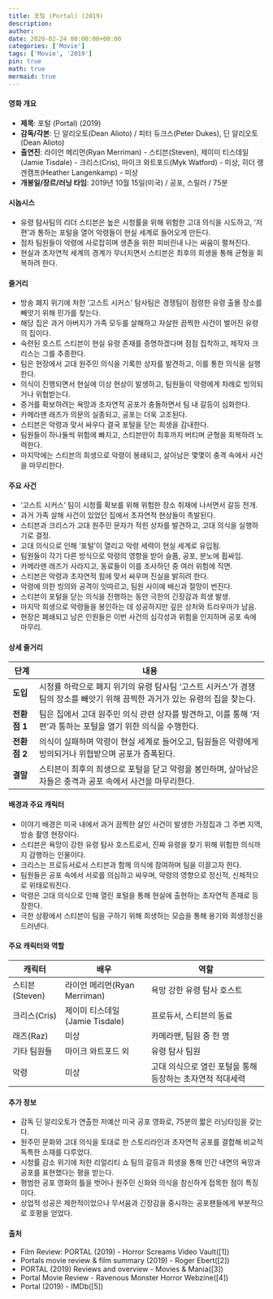 ```yaml
---
title: 포털 (Portal) (2019)
description: 
author: 
date: 2020-02-24 00:00:00+00:00
categories: ['Movie']
tags: ['Movie', '2019']
pin: true
math: true
mermaid: true
---
```

#### 영화 개요

- **제목**: 포털 (Portal) (2019)  
- **감독/각본**: 딘 알리오토(Dean Alioto) / 피터 듀크스(Peter Dukes), 딘 알리오토(Dean Alioto)  
- **출연진**: 라이언 메리먼(Ryan Merriman) - 스티븐(Steven), 제이미 티스데일(Jamie Tisdale) - 크리스(Cris), 마이크 와트포드(Myk Watford) - 미상, 히더 랭겐캠프(Heather Langenkamp) - 미상  
- **개봉일/장르/러닝 타임**: 2019년 10월 15일(미국) / 공포, 스릴러 / 75분  

#### 시놉시스

- 유령 탐사팀의 리더 스티븐은 높은 시청률을 위해 위험한 고대 의식을 시도하고, ‘저편’과 통하는 포털을 열어 악령들이 현실 세계로 들어오게 만든다.  
- 점차 팀원들이 악령에 사로잡히며 생존을 위한 피비린내 나는 싸움이 펼쳐진다.  
- 현실과 초자연적 세계의 경계가 무너지면서 스티븐은 최후의 희생을 통해 균형을 회복하려 한다.  

#### 줄거리

- 방송 폐지 위기에 처한 ‘고스트 시커스’ 탐사팀은 경쟁팀이 점령한 유령 출몰 장소를 빼앗기 위해 민가를 찾는다.  
- 해당 집은 과거 아버지가 가족 모두를 살해하고 자살한 끔찍한 사건이 벌어진 유령의 집이다.  
- 숙련된 호스트 스티븐이 현실 유령 존재를 증명하겠다며 점점 집착하고, 제작자 크리스는 그를 추종한다.  
- 팀은 현장에서 고대 원주민 의식을 기록한 상자를 발견하고, 이를 통한 의식을 실행한다.  
- 의식이 진행되면서 현실에 이상 현상이 발생하고, 팀원들이 악령에게 차례로 빙의되거나 위협받는다.  
- 증거를 확보하려는 욕망과 초자연적 공포가 충돌하면서 팀 내 갈등이 심화한다.  
- 카메라맨 래즈가 의문의 실종되고, 공포는 더욱 고조된다.  
- 스티븐은 악령과 맞서 싸우다 결국 포털을 닫는 희생을 감내한다.  
- 팀원들이 하나둘씩 위험에 빠지고, 스티븐만이 최후까지 버티며 균형을 회복하려 노력한다.  
- 마지막에는 스티븐의 희생으로 악령이 봉쇄되고, 살아남은 몇몇이 충격 속에서 사건을 마무리한다.  

#### 주요 사건

- ‘고스트 시커스’ 팀이 시청률 확보를 위해 위험한 장소 취재에 나서면서 갈등 전개.  
- 과거 가족 살해 사건이 있었던 집에서 초자연적 현상들이 촉발된다.  
- 스티븐과 크리스가 고대 원주민 문자가 적힌 상자를 발견하고, 고대 의식을 실행하기로 결정.  
- 고대 의식으로 인해 ‘포털’이 열리고 악령 세력이 현실 세계로 유입됨.  
- 팀원들이 각기 다른 방식으로 악령의 영향을 받아 슬픔, 공포, 분노에 휩싸임.  
- 카메라맨 래즈가 사라지고, 동료들이 이를 조사하던 중 여러 위험에 직면.  
- 스티븐은 악령과 초자연적 힘에 맞서 싸우며 진실을 밝히려 한다.  
- 악령에 의한 빙의와 공격이 잇따르고, 팀원 사이에 배신과 절망이 번진다.  
- 스티븐이 포털을 닫는 의식을 진행하는 동안 극한의 긴장감과 희생 발생.  
- 마지막 희생으로 악령들을 봉인하는 데 성공하지만 깊은 상처와 트라우마가 남음.  
- 현장은 폐쇄되고 남은 인원들은 이번 사건의 심각성과 위험을 인지하며 공포 속에 마무리.  

#### 상세 줄거리

| **단계**   | **내용**                                                                                     |
|------------|----------------------------------------------------------------------------------------------|
| **도입**   | 시청률 하락으로 폐지 위기의 유령 탐사팀 ‘고스트 시커스’가 경쟁 팀의 장소를 빼앗기 위해 끔찍한 과거가 있는 유령의 집을 찾는다.    |
| **전환점 1** | 팀은 집에서 고대 원주민 의식 관련 상자를 발견하고, 이를 통해 ‘저편’과 통하는 포털을 열기 위한 의식을 수행한다.                     |
| **전환점 2** | 의식이 실패하며 악령이 현실 세계로 들어오고, 팀원들은 악령에게 빙의되거나 위협받으며 공포가 증폭된다.                                   |
| **결말**   | 스티븐이 최후의 희생으로 포털을 닫고 악령을 봉인하며, 살아남은 자들은 충격과 공포 속에서 사건을 마무리한다.                           |

#### 배경과 주요 캐릭터

- 이야기 배경은 미국 내에서 과거 끔찍한 살인 사건이 발생한 가정집과 그 주변 지역, 방송 촬영 현장이다.  
- 스티븐은 욕망이 강한 유령 탐사 호스트로서, 진짜 유령을 찾기 위해 위험한 의식까지 감행하는 인물이다.  
- 크리스는 프로듀서로서 스티븐과 함께 의식에 참여하며 팀을 이끌고자 한다.  
- 팀원들은 공포 속에서 서로를 의심하고 싸우며, 악령의 영향으로 정신적, 신체적으로 위태로워진다.  
- 악령은 고대 의식으로 인해 열린 포털을 통해 현실에 출현하는 초자연적 존재로 등장한다.  
- 극한 상황에서 스티븐이 팀을 구하기 위해 희생하는 모습을 통해 용기와 희생정신을 드러낸다.  

#### 주요 캐릭터와 역할

| **캐릭터** | **배우**           | **역할**                          |
|------------|--------------------|---------------------------------|
| 스티븐(Steven) | 라이언 메리먼(Ryan Merriman) | 욕망 강한 유령 탐사 호스트        |
| 크리스(Cris)  | 제이미 티스데일(Jamie Tisdale) | 프로듀서, 스티븐의 동료           |
| 래즈(Raz)     | 미상               | 카메라맨, 팀원 중 한 명           |
| 기타 팀원들  | 마이크 와트포드 외 | 유령 탐사 팀원                   |
| 악령        | 미상               | 고대 의식으로 열린 포털을 통해 등장하는 초자연적 적대세력 |

#### 추가 정보

- 감독 딘 알리오토가 연출한 저예산 미국 공포 영화로, 75분의 짧은 러닝타임을 갖는다.  
- 원주민 문화와 고대 의식을 토대로 한 스토리라인과 초자연적 공포를 결합해 비교적 독특한 소재를 다루었다.  
- 시청률 감소 위기에 처한 리얼리티 쇼 팀의 갈등과 희생을 통해 인간 내면의 욕망과 공포를 표현했다는 평을 받는다.  
- 평범한 공포 영화의 틀을 벗어나 원주민 신화와 의식을 참신하게 접목한 점이 특징이다.  
- 상업적 성공은 제한적이었으나 무서움과 긴장감을 중시하는 공포팬들에게 부분적으로 호평을 얻었다.  

#### 출처

- Film Review: PORTAL (2019) - Horror Screams Video Vault([1])  
- Portals movie review & film summary (2019) - Roger Ebert([2])  
- PORTAL (2019) Reviews and overview - Movies & Mania([3])  
- Portal Movie Review - Ravenous Monster Horror Webzine([4])  
- Portal (2019) - IMDb([5])
